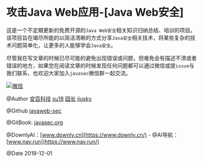 # 攻击Java Web应用-[Java Web安全]

这是一个不定期更新的免费开源的`Java Web安全`相关知识归纳总结、培训的项目。该项目旨在竭尽所能的以简洁清晰的方式分享`Java安全`相关技术，将某些复杂的技术问题简单化，让更多的人能够学会`Java安全`。

尽管我在写文章的时候已尽可能的避免出现错误或问题，但难免会有描述不清或者错误的地方，如果您在阅读文章的时候发现任何问题都可以通过微信或提`issue`与我们联系，也欢迎大家加入`javasec`微信群一起交流。

[![微信](https://oss.javasec.org/images/wechat.png)](https://oss.javasec.org/images/wechat.jpg)

@Author [安百科技](http://www.anbai.com/) [su18](https://su18.org/) [园长](http://yzmm.net/) [iiusky](http://www.03sec.com/)

@Github [javaweb-sec](https://github.com/javaweb-sec/javaweb-sec)

@GitBook: [javasec.org](https://www.javasec.org/)

@DownlyAI：[www.downly.cn](https://www.downly.cn/) - @AI导航：[www.nav.run](https://www.nav.run/)

@Date 2019-12-01

